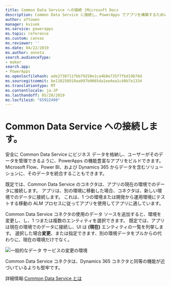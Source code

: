 ```yaml
---
title: Common Data Service への接続 |Microsoft Docs
description: Common Data Service に接続し、PowerApps でアプリを構築するために使用する方法について説明します。
author: aftowen
manager: kvivek
ms.service: powerapps
ms.topic: reference
ms.custom: canvas
ms.reviewer: ''
ms.date: 04/22/2019
ms.author: anneta
search.audienceType:
- maker
search.app:
- PowerApps
ms.openlocfilehash: ede2736711fbb79250e1ca4b8e735f7fbd19b78d
ms.sourcegitcommit: be110258910aa097b0065da1ee4ea1c40b7e1334
ms.translationtype: MT
ms.contentlocale: ja-JP
ms.lasthandoff: 05/20/2019
ms.locfileid: "65922498"
---
```

# <a name="connect-to-common-data-service"></a>Common Data Service への接続します。

安全に Common Data Service にビジネス データを格納し、ユーザーがそのデータを管理できるように、PowerApps の機能豊富なアプリをビルドできます。 Microsoft Flow、Power BI、および Dynamics 365 からデータを含むソリューションに、そのデータを統合することもできます。

既定では、Common Data Service のコネクタは、アプリの現在の環境でのデータに接続します。 アプリは、別の環境に移動した場合、コネクタは、新しい環境でのデータに接続します。 これは、1 つの環境または開発から運用環境にテストする移動の ALM プロセスに従ってアプリを使用してアプリに適しています。

Common Data Service コネクタの使用のデータ ソースを追加すると、環境を変更し、し、1 つまたは複数のエンティティを選択できます。  既定では、アプリは現在の環境でのデータに接続し、UI は **(現在)** エンティティの一覧を列挙します。 選択した場合**変更**、または指定できます、別の環境データをプルからの代わりに、現在の環境だけでなく。 

![一般的なデータ サービスの変更の環境](media/connection-common-data-service/common-data-service-connection-change-environment.png)

Common Data Service コネクタは、Dynamics 365 コネクタと同等の機能が近づいているよりも堅牢です。

詳細情報:[Common Data Service とは](../../common-data-service/data-platform-intro.md)
